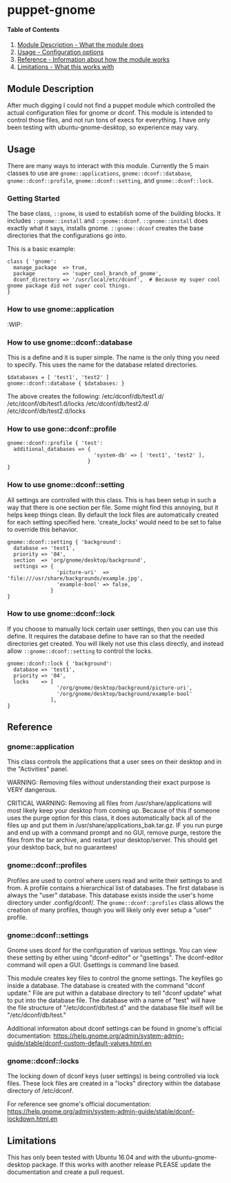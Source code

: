 # puppet-gnome

#### Table of Contents
1. [Module Description - What the module does](#module-description)
2. [Usage - Configuration options](#usage)
3. [Reference - Information about how the module works](#reference)
4. [Limitations - What this works with](#limitations)


## Module Description

After much digging I could not find a puppet module which controlled the actual configuration files for gnome or dconf. This module is intended to control those files, and not run tons of execs for everything. I have only been testing with ubuntu-gnome-desktop, so experience may vary.


## Usage

There are many ways to interact with this module. Currently the 5 main classes to use are `gnome::applications`, `gnome::dconf::database`, `gnome::dconf::profile`, `gnome::dconf::setting`, and `gnome::dconf::lock`.

### Getting Started

The base class, `::gnome`, is used to establish some of the building blocks. It includes `::gnome::install` and `::gnome::dconf`. `::gnome::install` does exactly what it says, installs gnome. `::gnome::dconf` creates the base directories that the
configurations go into.

This is a basic example:

```puppet
class { 'gnome':
  manage_package  => true,
  package         => 'super_cool_branch_of_gnome',
  dconf_directory => '/usr/local/etc/dconf',  # Because my super cool gnome package did not super cool things.
}
```

### How to use gnome::application

 :WIP:

### How to use gnome::dconf::database
This is a define and it is super simple. The name is the only thing you need to
specify. This uses the name for the database related directories.

```puppet
$databases = [ 'test1', 'test2' ]
gnome::dconf::database { $databases: }
```
The above creates the following:
/etc/dconf/db/test1.d/
/etc/dconf/db/test1.d/locks
/etc/dconf/db/test2.d/
/etc/dconf/db/test2.d/locks

### How to use gone::dconf::profile

```puppet
gnome::dconf::profile { 'test':
  additional_databases => {
                            'system-db' => [ 'test1', 'test2' ],
                          }
}
```

### How to use gnome::dconf::setting
All settings are controlled with this class. This is has been setup in such a way
that there is one section per file. Some might find this annoying, but it helps
keep things clean. By default the lock files are automatically created for each
setting specified here. 'create_locks' would need to be set to false to override
this behavior.

```puppet
gnome::dconf::setting { 'background':
  database => 'test1',
  priority => '04',
  section  => 'org/gnome/desktop/background',
  settings => {
                'picture-uri'  => 'file:///usr/share/backgrounds/example.jpg',
                'example-bool' => false,
              }
}
```

### How to use gnome::dconf::lock
If you choose to manually lock certain user settings, then you can use this define.
It requires the database define to have ran so that the needed directories get
created. You will likely not use this class directly, and instead allow
`::gnome::dconf::setting` to control the locks.

```puppet
gnome::dconf::lock { 'background':
  database => 'test1',
  priority => '04',
  locks    => [
                '/org/gnome/desktop/background/picture-uri',
                '/org/gnome/desktop/background/example-bool'
              ],
}
```

## Reference

### gnome::application

This class controls the applications that a user sees on their desktop and in the "Activities" panel.

WARNING: Removing files without understanding their exact purpose is VERY dangerous.

CRITICAL WARNING: Removing all files from /usr/share/applications will most likely keep your desktop from coming up. Because of this if someone uses the purge option for this class, it does automatically back all of the files up and put them in /usr/share/applications_bak.tar.gz. IF you run purge and end up with a command prompt and no GUI, remove purge, restore the files from the tar archive, and restart your desktop/server. This should get your desktop back, but no guarantees!

### gnome::dconf::profiles

Profiles are used to control where users read and write their settings to and from. A profile contains a hierarchical list of databases. The first database is always the "user" database. This database exists inside the user's home directory under .config/dconf/. The `gnome::dconf::profiles` class allows the creation of many profiles, though you will likely only ever setup a "user" profile.

### gnome::dconf::settings

Gnome uses dconf for the configuration of various settings. You can view these setting by either using "dconf-editor" or "gsettings". The dconf-editor command will open a GUI. Gsettings is command line based.

This module creates key files to control the gnome settings. The keyfiles go inside a database. The database is created with the command "dconf update." File are put within a database directory to tell "dconf update" what to put into the database file. The database with a name of "test" will have the file structure of "/etc/dconf/db/test.d" and the database file itself will be "/etc/dconf/db/test."

Additional informaton about dconf settings can be found in gnome's official documentation:
https://help.gnome.org/admin/system-admin-guide/stable/dconf-custom-default-values.html.en

### gnome::dconf::locks

The locking down of dconf keys (user settings) is being controlled via lock files. These lock files are created in a "locks" directory within the database directory of /etc/dconf.

For reference see gnome's official documentation:
https://help.gnome.org/admin/system-admin-guide/stable/dconf-lockdown.html.en


## Limitations

This has only been tested with Ubuntu 16.04 and with the ubuntu-gnome-desktop package. If this works with another release PLEASE update the documentation and create a pull request.
